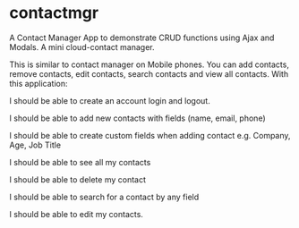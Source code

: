 # contactmgr
A Contact Manager App to demonstrate CRUD functions using Ajax and Modals.
A mini cloud-contact manager.

This is similar to contact manager on Mobile phones. You can add contacts, remove contacts, edit contacts, search contacts and view all contacts. With this application:

I should be able to create an account login and logout.

I should be able to add new contacts with fields (name, email, phone)

I should be able to create custom fields when adding contact e.g. Company, Age, Job Title

I should be able to see all my contacts

I should be able to delete my contact

I should be able to search for a contact by any field

I should be able to edit my contacts.
